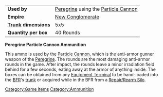 |                                             |                                                                                                 |
| ------------------------------------------- | ----------------------------------------------------------------------------------------------- |
| **Used by**                                 | [Peregrine](Peregrine.md) using the [Particle Cannon](Particle_Cannon.md) |
| **Empire**                                  | [New Conglomerate](New_Conglomerate.md)                                              |
| **[Trunk](Trunk.md) dimensions** | 5x5                                                                                             |
| **Quantity per box**                        | 40 Rounds                                                                                       |

**Peregrine Particle Cannon Ammunition**

This ammo is used by the [Particle Cannon](Particle_Cannon.md),
which is the anti-armor gunner weapon of the
[Peregrine](Peregrine.md). The rounds are the most damaging
anti-armor rounds in the game. After impact, the rounds leave a minor
irradiation field behind for a few seconds, eating away at the armor of
anything inside. The boxes can be obtained from any [Equipment
Terminal](Equipment_Terminal.md) to be hand-loaded into the
[BFR](BFR.md)'s [trunk](trunk.md) or acquired while in
the BFR from a [Repair/Rearm Silo](Repair/Rearm_Silo.md).

[Category:Game Items](Category:Game_Items.md)
[Category:Ammunition](Category:Ammunition.md)
